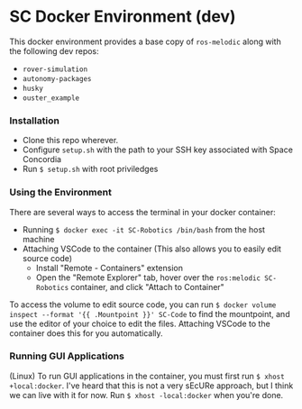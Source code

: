 # SC Docker Environment (dev)
This docker environment provides a base copy of `ros-melodic` along with the following dev repos:
- `rover-simulation`
- `autonomy-packages`
- `husky`
- `ouster_example`

### Installation
- Clone this repo wherever.
- Configure `setup.sh` with the path to your SSH key associated with Space Concordia
- Run `$ setup.sh` with root priviledges

### Using the Environment
There are several ways to access the terminal in your docker container:
- Running `$ docker exec -it SC-Robotics /bin/bash` from the host machine
- Attaching VSCode to the container (This also allows you to easily edit source code)
    - Install "Remote - Containers" extension
    - Open the "Remote Explorer" tab, hover over the `ros:melodic SC-Robotics` container, and click "Attach to Container"

To access the volume to edit source code, you can run `$ docker volume inspect --format '{{ .Mountpoint }}' SC-Code` to find the mountpoint, and use the editor of your choice to edit the files. Attaching VSCode to the container does this for you automatically.

### Running GUI Applications
(Linux) To run GUI applications in the container, you must first run `$ xhost +local:docker`. I've heard that this is not a very sEcURe approach, but I think we can live with it for now. Run `$ xhost -local:docker` when you're done.